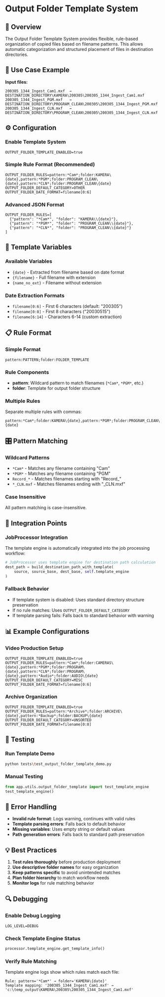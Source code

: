 # Output Folder Template System

## 📁 Overview

The Output Folder Template System provides flexible, rule-based organization of copied files based on filename patterns. This allows automatic categorization and structured placement of files in destination directories.

## 🎯 Use Case Example

**Input files:**
```
200305_1344_Ingest_Cam1.mxf  → DESTINATION_DIRECTORY\KAMERA\200305\200305_1344_Ingest_Cam1.mxf
200305_1344_Ingest_PGM.mxf   → DESTINATION_DIRECTORY\PROGRAM_CLEAN\200305\200305_1344_Ingest_PGM.mxf
200305_1344_Ingest_CLN.mxf   → DESTINATION_DIRECTORY\PROGRAM_CLEAN\200305\200305_1344_Ingest_CLN.mxf
```

## ⚙️ Configuration

### Enable Template System
```env
OUTPUT_FOLDER_TEMPLATE_ENABLED=true
```

### Simple Rule Format (Recommended)
```env
OUTPUT_FOLDER_RULES=pattern:*Cam*;folder:KAMERA\{date},pattern:*PGM*;folder:PROGRAM_CLEAN\{date},pattern:*CLN*;folder:PROGRAM_CLEAN\{date}
OUTPUT_FOLDER_DEFAULT_CATEGORY=OTHER
OUTPUT_FOLDER_DATE_FORMAT=filename[0:6]
```

### Advanced JSON Format
```env
OUTPUT_FOLDER_RULES=[
  {"pattern": "*Cam*", "folder": "KAMERA\\{date}"},
  {"pattern": "*PGM*", "folder": "PROGRAM_CLEAN\\{date}"},
  {"pattern": "*CLN*", "folder": "PROGRAM_CLEAN\\{date}"}
]
```

## 🔧 Template Variables

### Available Variables
- `{date}` - Extracted from filename based on date format
- `{filename}` - Full filename with extension
- `{name_no_ext}` - Filename without extension

### Date Extraction Formats
- `filename[0:6]` - First 6 characters (default: "200305")
- `filename[0:8]` - First 8 characters ("20030515")
- `filename[6:14]` - Characters 6-14 (custom extraction)

## 📋 Rule Format

### Simple Format
```
pattern:PATTERN;folder:FOLDER_TEMPLATE
```

### Rule Components
- **pattern**: Wildcard pattern to match filenames (`*Cam*`, `*PGM*`, etc.)
- **folder**: Template for output folder structure

### Multiple Rules
Separate multiple rules with commas:
```
pattern:*Cam*;folder:KAMERA\{date},pattern:*PGM*;folder:PROGRAM_CLEAN\{date}
```

## 🎛️ Pattern Matching

### Wildcard Patterns
- `*Cam*` - Matches any filename containing "Cam"
- `*PGM*` - Matches any filename containing "PGM"
- `Record_*` - Matches filenames starting with "Record_"
- `*_CLN.mxf` - Matches filenames ending with "_CLN.mxf"

### Case Insensitive
All pattern matching is case-insensitive.

## 🔄 Integration Points

### JobProcessor Integration
The template engine is automatically integrated into the job processing workflow:

```python
# JobProcessor uses template engine for destination path calculation
dest_path = build_destination_path_with_template(
    source, source_base, dest_base, self.template_engine
)
```

### Fallback Behavior
- If template system is disabled: Uses standard directory structure preservation
- If no rule matches: Uses `OUTPUT_FOLDER_DEFAULT_CATEGORY`
- If template parsing fails: Falls back to standard behavior with warning

## 📊 Example Configurations

### Video Production Setup
```env
OUTPUT_FOLDER_TEMPLATE_ENABLED=true
OUTPUT_FOLDER_RULES=pattern:*Cam*;folder:CAMERAS\{date},pattern:*PGM*;folder:PROGRAM\{date},pattern:*CLN*;folder:PROGRAM\{date},pattern:*Audio*;folder:AUDIO\{date}
OUTPUT_FOLDER_DEFAULT_CATEGORY=MISC
OUTPUT_FOLDER_DATE_FORMAT=filename[0:6]
```

### Archive Organization
```env
OUTPUT_FOLDER_TEMPLATE_ENABLED=true
OUTPUT_FOLDER_RULES=pattern:*Archive*;folder:ARCHIVE\{date},pattern:*Backup*;folder:BACKUP\{date}
OUTPUT_FOLDER_DEFAULT_CATEGORY=UNSORTED
OUTPUT_FOLDER_DATE_FORMAT=filename[0:8]
```

## 🧪 Testing

### Run Template Demo
```bash
python tests\test_output_folder_template_demo.py
```

### Manual Testing
```python
from app.utils.output_folder_template import test_template_engine
test_template_engine()
```

## 🚨 Error Handling

- **Invalid rule format**: Logs warning, continues with valid rules
- **Template parsing errors**: Falls back to default behavior
- **Missing variables**: Uses empty string or default values
- **Path generation errors**: Falls back to standard path preservation

## 💡 Best Practices

1. **Test rules thoroughly** before production deployment
2. **Use descriptive folder names** for easy organization
3. **Keep patterns specific** to avoid unintended matches
4. **Plan folder hierarchy** to match workflow needs
5. **Monitor logs** for rule matching behavior

## 🔍 Debugging

### Enable Debug Logging
```env
LOG_LEVEL=DEBUG
```

### Check Template Engine Status
```python
processor.template_engine.get_template_info()
```

### Verify Rule Matching
Template engine logs show which rules match each file:
```
Rule: pattern='*Cam*' → folder='KAMERA\{date}'
Template mapping: '200305_1344_Ingest_Cam1.mxf' → 'c:\temp_output\KAMERA\200305\200305_1344_Ingest_Cam1.mxf'
```